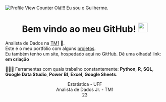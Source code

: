 
![Profile View Counter](https://komarev.com/ghpvc/?username=guilherme-ssanto&color=brightgreen) Olá!!! Eu sou o Guilherme.

<h1 align="center">Bem vindo ao meu GitHub! <img src="https://raw.githubusercontent.com/iampavangandhi/iampavangandhi/master/gifs/Hi.gif" width="30px"></h1>

Analista de Dados na [TM1](https://tm1.com.br) 💚.  
Este é o meu portfólio com alguns [projetos](https://github.com/guilherme-ssanto?tab=repositories).   
Eu também tenho um site, hospedado aqui no GitHub. Dê uma olhada! link: **em criação**

👨🏻‍💻 Ferramentas com quais trabalho constantemente: **Python**, **R**, **SQL**, **Google Data Studio**, **Power BI**, **Excel**, **Google Sheets**.

<p align="center">Estatística - UFF <br>Analista de Dados Jr. - TM1<br>23</p>
